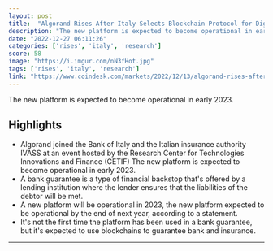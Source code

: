 ```yaml
---
layout: post
title:  "Algorand Rises After Italy Selects Blockchain Protocol for Digital Guarantees Platform"
description: "The new platform is expected to become operational in early 2023."
date: "2022-12-27 06:11:26"
categories: ['rises', 'italy', 'research']
score: 58
image: "https://i.imgur.com/nN3fHot.jpg"
tags: ['rises', 'italy', 'research']
link: "https://www.coindesk.com/markets/2022/12/13/algorand-rises-after-italy-selects-blockchain-protocol-for-digital-guarantees-platform/"
---
```


The new platform is expected to become operational in early 2023.

## Highlights

- Algorand joined the Bank of Italy and the Italian insurance authority IVASS at an event hosted by the Research Center for Technologies Innovations and Finance (CETIF) The new platform is expected to become operational in early 2023.
- A bank guarantee is a type of financial backstop that's offered by a lending institution where the lender ensures that the liabilities of the debtor will be met.
- A new platform will be operational in 2023, the new platform expected to be operational by the end of next year, according to a statement.
- It's not the first time the platform has been used in a bank guarantee, but it's expected to use blockchains to guarantee bank and insurance.

---

